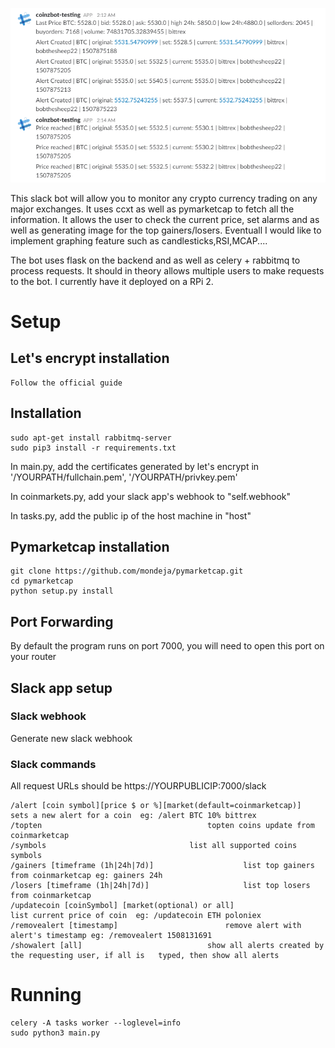 ![alt text](https://raw.githubusercontent.com/HanYangZhao/slackCryptoBot/master/demo.PNG)

This slack bot will allow you to monitor any crypto currency trading on any major exchanges. It uses ccxt as well as pymarketcap to fetch all the information. It allows the user to check the current price, set alarms and as well as generating image for the top gainers/losers. Eventuall I would like to implement graphing feature such as candlesticks,RSI,MCAP....

The bot uses flask on the backend and as well as celery + rabbitmq to process requests. It should in theory allows multiple users to make requests to the bot. I currently have it deployed on a RPi 2.

# Setup

## Let's encrypt installation
	Follow the official guide

## Installation
	sudo apt-get install rabbitmq-server
	sudo pip3 install -r requirements.txt

In main.py, add the certificates generated by let's encrypt in '/YOURPATH/fullchain.pem', '/YOURPATH/privkey.pem'

In coinmarkets.py, add your slack app's webhook to "self.webhook"

In tasks.py, add the public ip of the host machine in "host"

## Pymarketcap installation
	git clone https://github.com/mondeja/pymarketcap.git
	cd pymarketcap
	python setup.py install

## Port Forwarding
By default the program runs on port 7000, you will need to open this port on your router

## Slack app setup
### Slack webhook
Generate new slack webhook
### Slack commands
  All request URLs should be https://YOURPUBLICIP:7000/slack

	/alert [coin symbol][price $ or %][market(default=coinmarketcap)]   sets a new alert for a coin  eg: /alert BTC 10% bittrex
	/topten           						    topten coins update from coinmarketcap
	/symbols							    list all supported coins symbols
	/gainers [timeframe (1h|24h|7d)]				    list top gainers from coinmarketcap eg: gainers 24h
	/losers [timeframe (1h|24h|7d)]					    list top losers from coinmarketcap
	/updatecoin [coinSymbol] [market(optional) or all]                  list current price of coin  eg: /updatecoin ETH poloniex
	/removealert [timestamp]					    remove alert with alert's timestamp eg: /removealert 1508131691
	/showalert [all]						    show all alerts created by the requesting user, if all is 	typed, then show all alerts


# Running

    celery -A tasks worker --loglevel=info
    sudo python3 main.py
